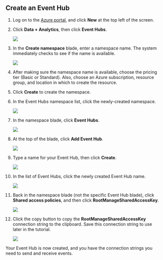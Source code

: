 ## Create an Event Hub
1. Log on to the [Azure portal][Azure portal], and click **New** at the top left of the screen.
2. Click **Data + Analytics**, then click **Event Hubs**.
   
    ![](./media/event-hubs-create-event-hub/create-event-hub9.png)
3. In the **Create namespace** blade, enter a namespace name. The system immediately checks to see if the name is available.
   
    ![](./media/event-hubs-create-event-hub/create-event-hub1.png)
4. After making sure the namespace name is available, choose the pricing tier (Basic or Standard). Also, choose an Azure subscription, resource group, and location in which to create the resource. 
5. Click **Create** to create the namespace.
6. In the Event Hubs namespace list, click the newly-created namespace.      
   
    ![](./media/event-hubs-create-event-hub/create-event-hub2.png)
7. In the namespace blade, click **Event Hubs**.
   
    ![](./media/event-hubs-create-event-hub/create-event-hub3.png)
8. At the top of the blade, click **Add Event Hub**.
   
    ![](./media/event-hubs-create-event-hub/create-event-hub4.png)
9. Type a name for your Event Hub, then click **Create**.
   
    ![](./media/event-hubs-create-event-hub/create-event-hub5.png)
10. In the list of Event Hubs, click the newly created Event Hub name. 
    
     ![](./media/event-hubs-create-event-hub/create-event-hub6.png)
11. Back in the namespace blade (not the specific Event Hub blade), click **Shared access policies**, and then click **RootManageSharedAccessKey**.
    
     ![](./media/event-hubs-create-event-hub/create-event-hub7.png)
12. Click the copy button to copy the **RootManageSharedAccessKey** connection string to the clipboard. Save this connection string to use later in the tutorial.
    
     ![](./media/event-hubs-create-event-hub/create-event-hub8.png)

Your Event Hub is now created, and you have the connection strings you need to send and receive events.

[Azure portal]: https://portal.azure.com/

<!--HONumber=Sep16_HO4-->


